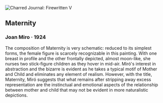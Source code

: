 <div class="artwork-of-the-day">
  <div class="container">
    <div class="img-wrapper">
      <img
        src="https://uploads8.wikiart.org/images/joan-miro/maternity.jpg!Large.jpg"
        alt="Charred Journal: Firewritten V" />
    </div>
    <div class="artwork-detail">
      <div class="artwork-origin"> 
        <h2 class="artwork-name">Maternity</h2>
        <h3 class="artist">
          Joan Miro
                    ·  1924
        </h3>
      </div>
      <p class="description">
        <span class="artwork-description-text ng-binding" ng-bind-html="viewModel.ArtworkOfTheDay.Description | unsafe">The composition of Maternity is very schematic: reduced to its simplest forms, the female figure is scarcely recognizable in this painting. With one breast in profile and the other frontally depicted, almost moon-like, she nurses two stick-figure children as they hover in mid-air. Miró's interest in abstraction and the bizarre is evident as he takes a typical motif of Mother and Child and eliminates any element of realism. However, with the title, Maternity, Miró suggests that what remains after stripping away excess representation are the instinctual and emotional aspects of the relationship between mother and child that may not be evident in more naturalistic depictions.
<br></span>
                        <div class="text-shadow-container" ng-show="showShadow" style=""></div>
      </p>
    </div>
  </div>

</div>
